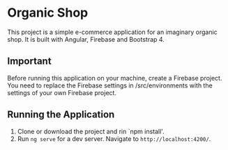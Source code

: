 # Organic Shop

This project is a simple e-commerce application for an imaginary organic shop. It is built with Angular, Firebase and Bootstrap 4.

## Important 

Before running this application on your machine, create a Firebase project. You need to replace the Firebase settings in /src/environments with the settings of your own Firebase project.

## Running the Application

1) Clone or download the project and rin `npm install'.
2) Run `ng serve` for a dev server. Navigate to `http://localhost:4200/`. 



